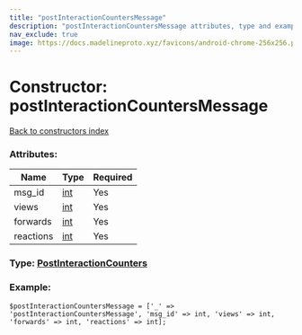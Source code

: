 ```yaml
---
title: "postInteractionCountersMessage"
description: "postInteractionCountersMessage attributes, type and example"
nav_exclude: true
image: https://docs.madelineproto.xyz/favicons/android-chrome-256x256.png
---
```

# Constructor: postInteractionCountersMessage  
[Back to constructors index](/API_docs/constructors/index.html)



### Attributes:

| Name     |    Type       | Required |
|----------|---------------|----------|
|msg\_id|[int](/API_docs/types/int.html) | Yes|
|views|[int](/API_docs/types/int.html) | Yes|
|forwards|[int](/API_docs/types/int.html) | Yes|
|reactions|[int](/API_docs/types/int.html) | Yes|



### Type: [PostInteractionCounters](/API_docs/types/PostInteractionCounters.html)


### Example:

```
$postInteractionCountersMessage = ['_' => 'postInteractionCountersMessage', 'msg_id' => int, 'views' => int, 'forwards' => int, 'reactions' => int];
```  
